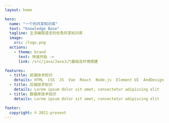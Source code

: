 ```yaml
---
layout: home

hero:
  name: "一个的共享知识库"
  text: "Knowledge Base"
  tagline: 主流编程语言的优秀共享知识库
  image:
    src: /logo.png
  actions:
    - theme: brand
      text: 快速开始 ->
      link: /src/java/Java入门基础及环境搭建

features:
  - title: 前端技术知识
    details: HTML  CSS  JS  Vue  React  Node.js  Element UI  AndDesign
  - title: 后端技术知识
    details: Lorem ipsum dolor sit amet, consectetur adipiscing elit
  - title: 数据库技术知识
    details: Lorem ipsum dolor sit amet, consectetur adipiscing elit

footer:
  copyright: © 2021-present
---
```


